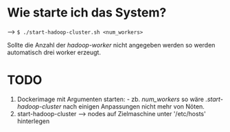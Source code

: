 # Wie starte ich das System?

--> ```$ ./start-hadoop-cluster.sh <num_workers>```

Sollte die Anzahl der *hadoop-worker* nicht angegeben werden so werden automatisch drei worker erzeugt.

# TODO
1. Dockerimage mit Argumenten starten:
        - zb. *num_workers* so wäre *.start-hadoop-cluster* nach einigen Anpassungen nicht mehr von Nöten.
2. start-hadoop-cluster --> nodes auf Zielmaschine unter '/etc/hosts' hinterlegen
